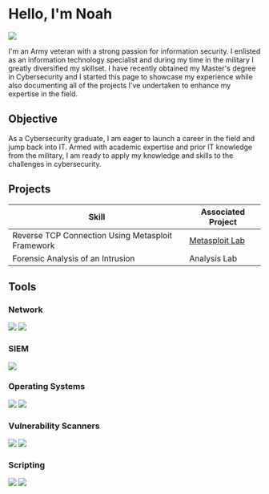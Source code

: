 # Hello, I'm Noah
<a href="https://www.linkedin.com/in/noah-pirner-b821531ba/"><img src="https://img.shields.io/badge/-LinkedIn-0072b1?&style=for-the-badge&logo=linkedin&logoColor=white" /></a>

I'm an Army veteran with a strong passion for information security. I enlisted as an information technology specialist and during my time in the military I greatly diversified my skillset. I have recently obtained my Master's degree in Cybersecurity and I started this page to showcase my experience while also documenting all of the projects I've undertaken to enhance my expertise in the field.

## Objective

As a Cybersecurity graduate, I am eager to launch a career in the field and jump back into IT. Armed with academic expertise and prior IT knowledge from the military, I am ready to apply my knowledge and skills to the challenges in cybersecurity. 

## Projects

| Skill                                         | Associated Project         |
|-----------------------------------------------|----------------------------|
| Reverse TCP Connection Using Metasploit Framework  | <a href="https://github.com/NPIRNER/Test-Project">Metasploit Lab</a>|
| Forensic Analysis of an Intrusion             | Analysis Lab|

## Tools
### Network
<div>
    <img src="https://img.shields.io/badge/-Wireshark-1679A7?&style=for-the-badge&logo=Wireshark&logoColor=white" />
    <img src="https://img.shields.io/badge/-Nmap-015571?&style=for-the-badge&logo=Nmap&logoColor=white" />
</div>

### SIEM
<div>
    <img src="https://img.shields.io/badge/-Splunk-000000?&style=for-the-badge&logo=Splunk&logoColor=white" />
</div>

### Operating Systems
<div>
     <img src="https://img.shields.io/badge/-windows10-0078D6?&style=for-the-badge&logo=windows10&logoColor=white" />
    <img src="https://img.shields.io/badge/-linux-FCC624?&style=for-the-badge&logo=linux&logoColor=white" />
</div>

### Vulnerability Scanners
<div>
    <img src="https://img.shields.io/badge/-OpenVAS-7EBC6F?&style=for-the-badge&logoColor=white" />
    <img src="https://img.shields.io/badge/-Nessus-005571?&style=for-the-badge&logoColor=white" />
</div>

### Scripting
<div>
    <img src="https://img.shields.io/badge/-gnubash-E85C33?&style=for-the-badge&logo=gnubash&logoColor=white" />
    <img src="https://img.shields.io/badge/-powershell-5391FE?&style=for-the-badge&logo=powershell&logoColor=white" />
</div>




